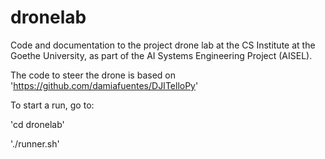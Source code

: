 # dronelab
Code and documentation to the project drone lab at the CS Institute at the Goethe University, as part of the AI Systems Engineering Project (AISEL).

The code to steer the drone is based on 'https://github.com/damiafuentes/DJITelloPy'

To start a run, go to:

'cd dronelab'

'./runner.sh'
